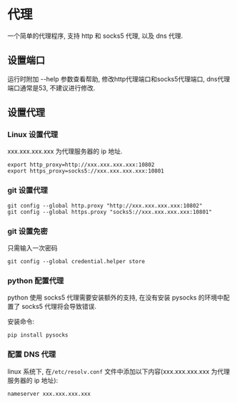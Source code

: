 # 代理

一个简单的代理程序, 支持 http 和 socks5 代理, 以及 dns 代理.

## 设置端口

运行时附加 --help 参数查看帮助, 修改http代理端口和socks5代理端口, dns代理端口通常是53, 不建议进行修改.

## 设置代理

### Linux 设置代理

xxx.xxx.xxx.xxx 为代理服务器的 ip 地址.

```shell
export http_proxy=http://xxx.xxx.xxx.xxx:10802
export https_proxy=socks5://xxx.xxx.xxx.xxx:10801
```

### git 设置代理

```shell
git config --global http.proxy "http://xxx.xxx.xxx.xxx:10802"
git config --global https.proxy "socks5://xxx.xxx.xxx.xxx:10801"
```

### git 设置免密

只需输入一次密码

```shell
git config --global credential.helper store
```

### python 配置代理

python 使用 socks5 代理需要安装额外的支持, 在没有安装 pysocks 的环境中配置了 socks5 代理将会导致错误.

安装命令:

```shell
pip install pysocks
```

### 配置 DNS 代理

linux 系统下, 在`/etc/resolv.conf` 文件中添加以下内容(xxx.xxx.xxx.xxx 为代理服务器的 ip 地址):

```shell
nameserver xxx.xxx.xxx.xxx
```
